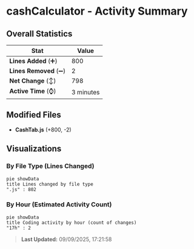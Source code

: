 # cashCalculator - Activity Summary 

## Overall Statistics

| Stat                   | Value                                                             |
| ---------------------- | ----------------------------------------------------------------- |
| **Lines Added** (➕)   | 800                                          |
| **Lines Removed** (➖) | 2                                        |
| **Net Change** (↕)    | 798                |
| **Active Time** (⌚)   | 3 minutes |


## Modified Files
- **CashTab.js** (+800, -2)

## Visualizations

### By File Type (Lines Changed)

```mermaid
pie showData
title Lines changed by file type
".js" : 802
```

### By Hour (Estimated Activity Count)

```mermaid
pie showData
title Coding activity by hour (count of changes)
"17h" : 2
```


> **Last Updated:** 09/09/2025, 17:21:58